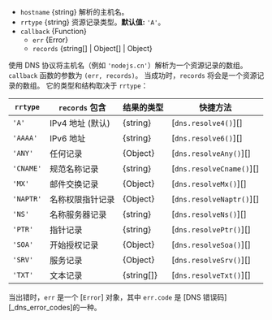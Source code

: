 <!-- YAML
added: v0.1.27
-->
* `hostname` {string} 解析的主机名。
* `rrtype` {string} 资源记录类型。**默认值:** `'A'`。
* `callback` {Function}
  - `err` {Error}
  - `records` {string[] | Object[] | Object}

使用 DNS 协议将主机名（例如 `'nodejs.cn'`）解析为一个资源记录的数组。
`callback` 函数的参数为 `(err, records)`。
当成功时，`records` 将会是一个资源记录的数组。
它的类型和结构取决于 `rrtype`：

|  `rrtype` | `records` 包含             | 结果的类型 | 快捷方法         |
|-----------|--------------------------------|-------------|--------------------------|
| `'A'`     | IPv4 地址 (默认)       | {string}    | [`dns.resolve4()`][]     |
| `'AAAA'`  | IPv6 地址                 | {string}    | [`dns.resolve6()`][]     |
| `'ANY'`   | 任何记录                   | {Object}    | [`dns.resolveAny()`][]   |
| `'CNAME'` | 规范名称记录         | {string}    | [`dns.resolveCname()`][] |
| `'MX'`    | 邮件交换记录          | {Object}    | [`dns.resolveMx()`][]    |
| `'NAPTR'` | 名称权限指针记录 | {Object}    | [`dns.resolveNaptr()`][] |
| `'NS'`    | 名称服务器记录            | {string}    | [`dns.resolveNs()`][]    |
| `'PTR'`   | 指针记录               | {string}    | [`dns.resolvePtr()`][]   |
| `'SOA'`   | 开始授权记录     | {Object}    | [`dns.resolveSoa()`][]   |
| `'SRV'`   | 服务记录                | {Object}    | [`dns.resolveSrv()`][]   |
| `'TXT'`   | 文本记录                   | {string[]}  | [`dns.resolveTxt()`][]   |

当出错时，`err` 是一个 [`Error`] 对象，其中 `err.code` 是 [DNS 错误码][_dns_error_codes]的一种。
